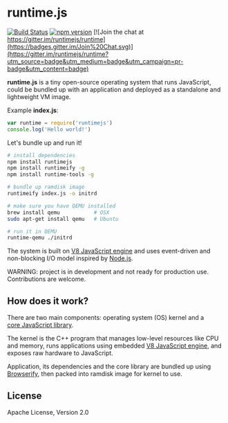 # runtime.js

[![Build Status](https://travis-ci.org/runtimejs/runtime.svg?branch=master)](https://travis-ci.org/runtimejs/runtime) [![npm version](https://badge.fury.io/js/runtimejs.svg)](http://badge.fury.io/js/runtimejs) [![Join the chat at https://gitter.im/runtimejs/runtime](https://badges.gitter.im/Join%20Chat.svg)](https://gitter.im/runtimejs/runtime?utm_source=badge&utm_medium=badge&utm_campaign=pr-badge&utm_content=badge)

__runtime.js__ is a tiny open-source operating system that runs JavaScript, could be bundled up with an application and deployed as a standalone and lightweight VM image.

Example **index.js**:

```js
var runtime = require('runtimejs')
console.log('Hello world!')
```

Let's bundle up and run it!

```bash
# install dependencies
npm install runtimejs
npm install runtimeify -g
npm install runtime-tools -g

# bundle up ramdisk image
runtimeify index.js -o initrd

# make sure you have QEMU installed
brew install qemu           # OSX
sudo apt-get install qemu   # Ubuntu

# run it in QEMU
runtime-qemu ./initrd
```

The system is built on [V8 JavaScript engine](https://code.google.com/p/v8/) and uses event-driven and non-blocking I/O model inspired by [Node.js](https://nodejs.org/).

WARNING: project is in development and not ready for production use. Contributions are welcome.

## How does it work?

There are two main components: operating system (OS) kernel and a <a href="https://www.npmjs.com/package/runtimejs"><nobr>core JavaScript library</nobr></a>.

The kernel is the C++ program that manages low-level resources like CPU and memory, runs applications using embedded <a href="https://code.google.com/p/v8/"><nobr>V8 JavaScript engine</nobr></a>, and exposes raw hardware to JavaScript.

Application, its dependencies and the core library are bundled up using <a href="http://browserify.org/">Browserify</a>, then packed into ramdisk image for kernel to use.



License
----
Apache License, Version 2.0
